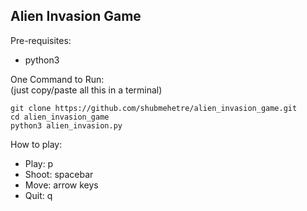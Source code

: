 ## Alien Invasion Game

Pre-requisites:
- python3

One Command to Run:
<br />
(just copy/paste all this in a terminal)
```
git clone https://github.com/shubmehetre/alien_invasion_game.git
cd alien_invasion_game
python3 alien_invasion.py
```

How to play:
- Play: p
- Shoot: spacebar
- Move: arrow keys
- Quit: q
